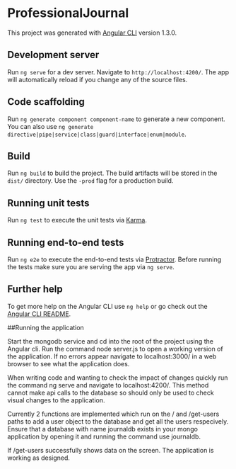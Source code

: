 # ProfessionalJournal

This project was generated with [Angular CLI](https://github.com/angular/angular-cli) version 1.3.0.

## Development server

Run `ng serve` for a dev server. Navigate to `http://localhost:4200/`. The app will automatically reload if you change any of the source files.

## Code scaffolding

Run `ng generate component component-name` to generate a new component. You can also use `ng generate directive|pipe|service|class|guard|interface|enum|module`.

## Build

Run `ng build` to build the project. The build artifacts will be stored in the `dist/` directory. Use the `-prod` flag for a production build.

## Running unit tests

Run `ng test` to execute the unit tests via [Karma](https://karma-runner.github.io).

## Running end-to-end tests

Run `ng e2e` to execute the end-to-end tests via [Protractor](http://www.protractortest.org/).
Before running the tests make sure you are serving the app via `ng serve`.

## Further help

To get more help on the Angular CLI use `ng help` or go check out the [Angular CLI README](https://github.com/angular/angular-cli/blob/master/README.md).

##Running the application

Start the mongodb service and cd into the root of the project using the Angular cli. Run the command node server.js to open a working version of the application. If no errors appear navigate to localhost:3000/ in a web browser to see what the application does.

When writing code and wanting to check the impact of changes quickly run the command ng serve and navigate to localhost:4200/. This method cannot make api calls to the database so should only be used to check visual changes to the application.

Currently 2 functions are implemented which run on the / and /get-users paths to add a user object to the database and get all the users respecively. Ensure that a database with name journaldb exists in your mongo application by opening it and running the command use journaldb.

If /get-users successfully shows data on the screen. The application is working as designed.
